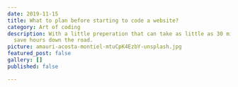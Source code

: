 ```yaml
---
date: 2019-11-15
title: What to plan before starting to code a website?
category: Art of coding
description: With a little preperation that can take as little as 30 minutes you can
  save hours down the road.
picture: amauri-acosta-montiel-mtuCpK4EzbY-unsplash.jpg
featured_post: false
gallery: []
published: false

---
```

